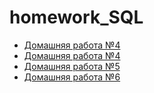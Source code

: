 # homework_SQL

* [Домашняя работа №4](https://github.com/OlgaTeplenina/homework_SQL/blob/main/homework-3)
* [Домашняя работа №4](https://github.com/OlgaTeplenina/homework_SQL/blob/main/homework-4)
* [Домашняя работа №5](https://github.com/OlgaTeplenina/homework_SQL/blob/main/homework-5)
* [Домашняя работа №6](https://github.com/OlgaTeplenina/homework_SQL/blob/main/homework-6)
